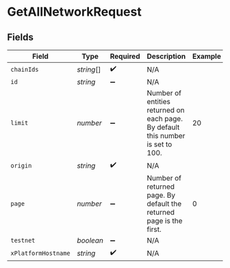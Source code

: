 # GetAllNetworkRequest


## Fields

| Field                                                                           | Type                                                                            | Required                                                                        | Description                                                                     | Example                                                                         |
| ------------------------------------------------------------------------------- | ------------------------------------------------------------------------------- | ------------------------------------------------------------------------------- | ------------------------------------------------------------------------------- | ------------------------------------------------------------------------------- |
| `chainIds`                                                                      | *string*[]                                                                      | :heavy_check_mark:                                                              | N/A                                                                             |                                                                                 |
| `id`                                                                            | *string*                                                                        | :heavy_minus_sign:                                                              | N/A                                                                             |                                                                                 |
| `limit`                                                                         | *number*                                                                        | :heavy_minus_sign:                                                              | Number of entities returned on each page. By default this number is set to 100. | 20                                                                              |
| `origin`                                                                        | *string*                                                                        | :heavy_check_mark:                                                              | N/A                                                                             |                                                                                 |
| `page`                                                                          | *number*                                                                        | :heavy_minus_sign:                                                              | Number of returned page. By default the returned page is the first.             | 0                                                                               |
| `testnet`                                                                       | *boolean*                                                                       | :heavy_minus_sign:                                                              | N/A                                                                             |                                                                                 |
| `xPlatformHostname`                                                             | *string*                                                                        | :heavy_check_mark:                                                              | N/A                                                                             |                                                                                 |